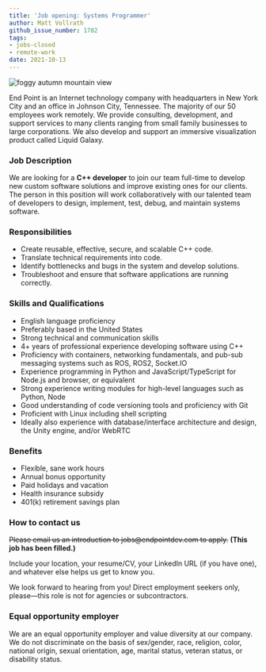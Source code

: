 ```yaml
---
title: 'Job opening: Systems Programmer'
author: Matt Vollrath
github_issue_number: 1782
tags:
- jobs-closed
- remote-work
date: 2021-10-13
---
```


![foggy autumn mountain view](/blog/2021/10/job-systems-programmer/20211009_123841-sm.jpg)

<!-- photo by Jon Jensen -->

End Point is an Internet technology company with headquarters in New York City and an office in Johnson City, Tennessee. The majority of our 50 employees work remotely. We provide consulting, development, and support services to many clients ranging from small family businesses to large corporations. We also develop and support an immersive visualization product called Liquid Galaxy.

### Job Description

We are looking for a **C++ developer** to join our team full-time to develop new custom software solutions and improve existing ones for our clients. The person in this position will work collaboratively with our talented team of developers to design, implement, test, debug, and maintain systems software.

### Responsibilities

* Create reusable, effective, secure, and scalable C++ code.
* Translate technical requirements into code.
* Identify bottlenecks and bugs in the system and develop solutions.
* Troubleshoot and ensure that software applications are running correctly.

### Skills and Qualifications

* English language proficiency
* Preferably based in the United States
* Strong technical and communication skills
* 4+ years of professional experience developing software using C++
* Proficiency with containers, networking fundamentals, and pub-sub messaging systems such as ROS, ROS2, Socket.IO
* Experience programming in Python and JavaScript/​TypeScript for Node.js and browser, or equivalent
* Strong experience writing modules for high-level languages such as Python, Node
* Good understanding of code versioning tools and proficiency with Git
* Proficient with Linux including shell scripting
* Ideally also experience with database/​interface architecture and design, the Unity engine, and/or WebRTC

### Benefits

* Flexible, sane work hours
* Annual bonus opportunity
* Paid holidays and vacation
* Health insurance subsidy
* 401(k) retirement savings plan

### How to contact us

~~Please email us an introduction to jobs\@endpointdev.com to apply.~~
**(This job has been filled.)**

Include your location, your resume/​CV, your LinkedIn URL (if you have one), and whatever else helps us get to know you.

We look forward to hearing from you! Direct employment seekers only, please—​this role is not for agencies or subcontractors.

### Equal opportunity employer

We are an equal opportunity employer and value diversity at our company. We do not discriminate on the basis of sex/​gender, race, religion, color, national origin, sexual orientation, age, marital status, veteran status, or disability status.

<script type="application/ld+json">
{
  "@context": "http://schema.org/",
  "@type": "JobPosting",
  "title": "Systems Programmer",
  "description": "<p>End Point is an Internet technology company with headquarters in New York City and an office in Johnson City, Tennessee. The majority of our 50 employees work remotely. We provide consulting, development, and support services to many clients ranging from small family businesses to large corporations. We also develop and support an immersive visualization product called Liquid Galaxy.</p><p>Job Description</p><p>We are looking for a C++ developer to join our team full-time to develop new custom software solutions and improve existing ones for our clients. The person in this position will work collaboratively with our talented team of developers to design, implement, test, debug, and maintain systems software.</p><p>Responsibilities</p><ul><li>Create reusable, effective, secure, and scalable C++ code.</li><li>Translate technical requirements into code.</li><li>Identify bottlenecks and bugs in the system and develop solutions.</li><li>Troubleshoot and ensure that software applications are running correctly.</li></ul><p>Skills and Qualifications</p><ul><li>English language proficiency</li><li>Preferably based in the United States</li><li>Strong technical and communication skills</li><li>4+ years of professional experience developing software using C++</li><li>Proficiency with containers, networking fundamentals, and pub-sub messaging systems such as ROS, ROS2, Socket.IO</li><li>Experience programming in Python and JavaScript/​TypeScript for Node.js and browser, or equivalent</li><li>Strong experience writing modules for high-level languages such as Python, Node</li><li>Good understanding of code versioning tools and proficiency with Git</li><li>Proficient with Linux including shell scripting</li><li>Ideally also experience with database/​interface architecture and design, the Unity engine, and/or WebRTC</li></ul><p>Benefits</p><ul><li>Flexible, sane work hours</li><li>Annual bonus opportunity</li><li>Paid holidays and vacation</li><li>Health insurance subsidy</li><li>401(k) retirement savings plan</li></ul><p>How to contact us</p><p>Please email us an introduction to <a href=\"jobs@endpointdev.com\">jobs@endpointdev.com</a> to apply. Include your location, your resume/​CV, your LinkedIn URL (if you have one), and whatever else helps us get to know you.</p><p>We look forward to hearing from you! Direct employment seekers only, please—​this role is not for agencies or subcontractors.</p><p>Equal opportunity employer</p><p>We are an equal opportunity employer and value diversity at our company. We do not discriminate on the basis of sex/​gender, race, religion, color, national origin, sexual orientation, age, marital status, veteran status, or disability status.</p>",
  "identifier": {
    "@type": "PropertyValue",
    "name": "End Point Corporation",
    "value": "systemsprogrammer-202110"
  },
  "datePosted": "2021-10-13",
  "validThrough": "2021-11-10",
  "employmentType": ["FULL_TIME"],
  "hiringOrganization": {
    "@type": "Organization",
    "name": "End Point Corporation",
    "sameAs": "https://www.endpointdev.com/blog/2021/10/job-systems-programmer/",
    "logo": "https://www.endpointdev.com/images/favicon.ico"
  },
  "jobLocationType": "TELECOMMUTE",
  "applicantLocationRequirements": {
    "@type": "Country",
    "name": ["US", "CA"]
  }

}
</script>
